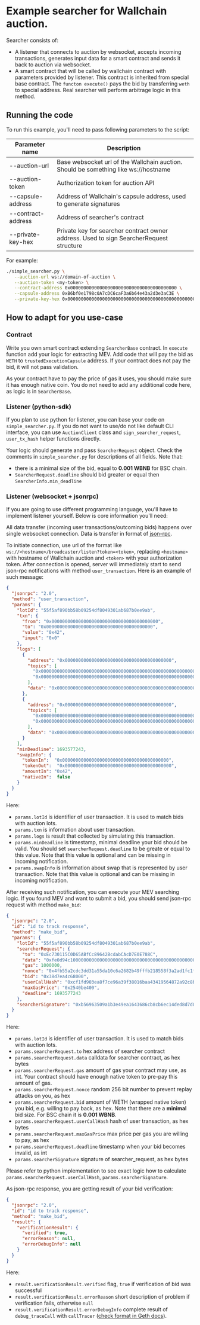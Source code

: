 # Example searcher for Wallchain auction.

Searcher consists of:
- A listener that connects to auction by websocket,
  accepts incoming transactions, generates input data for a smart contract
  and sends it back to auction via websocket.
- A smart contract that will be called by wallchain contract with parameters
  provided by listener. This contract is inherited from special base contract.
  The `functon execute()` pays the bid by transferring `weth` to special address.
  Real searcher will perform arbitrage logic in this method.

## Running the code

To run this example, you'll need to pass following parameters to the script:

| Parameter name     | Description                                                                             |
|--------------------|-----------------------------------------------------------------------------------------|
| --auction-url      | Base websocket url of the Wallchain auction. Should be something like ws://hostname     |
| --auction-token    | Authorization token for auction API                                                     |
| --capsule-address  | Address of Wallchain's capsule address, used to generate signatures                     |
| --contract-address | Address of searcher's contract                                                          |
| --private-key-hex  | Private key for searcher contract owner address. Used to sign SearcherRequest structure |

For example:
```bash
./simple_searcher.py \
   --auction-url ws://domain-of-auction \
   --auction-token <my-token> \
   --contract-address 0x0000000000000000000000000000000000000000 \
   --capsule-address 0xB6bf0e1798c0A7cDC6caF3a6b64e43a2d3e3aC3E \
   --private-key-hex 0x0000000000000000000000000000000000000000000000000000000000000000
```
## How to adapt for you use-case

### Contract

Write you own smart contract extending `SearcherBase` contract. In `execute` function
add your logic for extracting MEV. Add code that will pay the bid as `WETH` to
`trustedExecutionCapsule` address. If your contract does not pay the bid, it will not pass
validation.

As your contract have to pay the price of gas it uses, you should make sure it has enough
native coin. You do not need to add any additional code here, as logic is in `SearcherBase`.

### Listener (python-sdk)

If you plan to use python for listener, you can base your code on `simple_searcher.py`.
If you do not want to use/do not like default CLI interface, you can use
`AuctionClient` class and `sign_searcher_request`, `user_tx_hash` helper functions
directly.

Your logic should generate and pass `SearcherRequest` object. Check the
comments in `simple_searcher.py` for descriptions of all fields. Note that:
- there is a minimal size of the bid, equal to **0.001 WBNB** for BSC chain.
- `SearcherRequest.deadline` should bid greater or equal then `SearcherInfo.min_deadline`

### Listener (websocket + jsonrpc)

If you are going to use different programming language, you'll have to implement listener
yourself. Below is core information you'll need:

All data transfer (incoming user transactions/outcoming bids) happens over
single websocket connection. Data is transfer in format of
[json-rpc](https://www.jsonrpc.org/specification).

To initiate connection, use url of the format like `ws://<hostname>/broadcaster/listen?token=<token>`,
replacing `<hostname>` with hostname of Wallchain auction and `<token>` with your authorization token.
After connection is opened, server will immediately start to send json-rpc notifications with method
`user_transaction`. Here is an example of such message:

```json
{
  "jsonrpc": "2.0",
  "method": "user_transaction",
  "params": {
    "lotId": "55f5af890bb58b09254df8049301ab687b0ee9ab",
    "txn": {
      "from": "0x0000000000000000000000000000000000000000",
      "to": "0x0000000000000000000000000000000000000000",
      "value": "0x42",
      "input": "0x0"
    },
    "logs": [
      {
        "address": "0x0000000000000000000000000000000000000000",
        "topics": [
          "0x0000000000000000000000000000000000000000000000000000000000000000",
          "0x0000000000000000000000000000000000000000000000000000000000000000"
        ],
        "data": "0x0000000000000000000000000000000000000000000000000000000000000000"
      },
      {
        "address": "0x0000000000000000000000000000000000000000",
        "topics": [
          "0x0000000000000000000000000000000000000000000000000000000000000000",
          "0x0000000000000000000000000000000000000000000000000000000000000000"
        ],
        "data": "0x0000000000000000000000000000000000000000000000000000000000000000"
      }
    ],
    "minDeadline": 1693577243,
    "swapInfo": {
      "tokenIn":  "0x0000000000000000000000000000000000000000",
      "tokenOut":  "0x0000000000000000000000000000000000000000",
      "amountIn": "0x42",
      "nativeIn":  false
    }
  }
}
```

Here:
 - `params.lotId` is identifier of user transaction. It is used to match bids with auction lots.
 - `params.txn` is information about user transaction.
 - `params.logs` is result that collected by simulating this transaction.
 - `params.minDeadline` is timestamp, minimal deadline your bid should be valid. You
   should set `searcherRequest.deadline` to be greate or equal to this value.
   Note that this value is optional and can be missing in incoming notification.
 - `params.swapInfo` is information about swap that is represented by user transaction.
   Note that this value is optional and can be missing in incoming notification.

After receiving such notification, you can execute your MEV searching logic.
If you found MEV and want to submit a bid, you should send json-rpc request
with method `make_bid`:

```json
{
  "jsonrpc": "2.0",
  "id": "id to track response",
  "method": "make_bid",
  "params": {
    "lotId": "55f5af890bb58b09254df8049301ab687b0ee9ab",
    "searcherRequest": {
      "to": "0xEc730115C0D65ABfCc89642BcdabCAcD7E0E788C",
      "data": "0xfe0d94c100000000000000000000000000000000000000000000000000038d7ea4c68000",
      "gas": 1000000,
      "nonce": "0x4fb55a2cdc3dd31a55da10c6a2682b49fffb218558f3a2ad1fc1f2b7bec5a1fb",
      "bid": "0x38d7ea4c68000",
      "userCallHash": "0xcf1fd903ea8f7ce96a39f38016baa43419564872a92c8b6a22a0812637c41780",
      "maxGasPrice": "0x2540be400",
      "deadline": 1693577243
    },
    "searcherSignature": "0xb56963509a1b3e49ea1643686cb8cb6ec14ded8d7d8ddbaf53c04b86a324b10d2e0f7bdb5adb8a7a4449629b3bf1d30526b5ba275d620358a0630743b7cf8ed01c"
  }
}
```

Here:
 - `params.lotId` is identifier of user transaction. It is used to match bids with auction lots.
 - `params.searcherRequest.to` hex address of searcher contract
 - `params.searcherRequest.data` calldata for searcher contract, as hex bytes
 - `params.searcherRequest.gas` amount of gas your contract may use, as int. Your contract should have
   enough native token to pre-pay this amount of gas.
 - `params.searcherRequest.nonce` random 256 bit number to prevent replay attacks on you, as hex
 - `params.searcherRequest.bid` amount of WETH (wrapped native token) you bid,
                                 e.g. willing to pay back, as hex. Note that there
                                 are a **minimal** bid size. For BSC chain it is **0.001 WBNB**.
 - `params.searcherRequest.userCallHash` hash of user transaction, as hex bytes
 - `params.searcherRequest.maxGasPrice` max price per gas you are willing to pay, as hex
 - `params.searcherRequest.deadline` timestamp when your bid becomes invalid, as int
 - `params.searcherSignature` signature of searcher_request, as hex bytes

Please refer to python implementation to see exact logic how to calculate
`params.searcherRequest.userCallHash`, `params.searcherSignature`.

As json-rpc response, you are getting result of your bid verification:

```json
{
  "jsonrpc": "2.0",
  "id": "id to track response",
  "method": "make_bid",
  "result": {
    "verificationResult": {
      "verified": true,
      "errorReason": null,
      "errorDebugInfo": null
    }
  }
}
```

Here:
- `result.verificationResult.verified` flag, `true` if verification of bid was successful
- `result.verificationResult.errorReason` short description of problem if verification fails, otherwise `null`
- `result.verificationResult.errorDebugInfo` complete result of `debug_traceCall` with `callTracer`
([check format in Geth docs](https://geth.ethereum.org/docs/developers/evm-tracing/built-in-tracers#call-tracer)).
